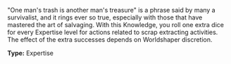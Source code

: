 "One man's trash is another man's treasure" is a phrase said by many a survivalist, and it rings ever so true, especially with those that have mastered the art of salvaging. With this Knowledge, you roll one extra dice for every Expertise level for actions related to scrap extracting activities. The effect of the extra successes depends on Worldshaper discretion.

__Type:__ Expertise
